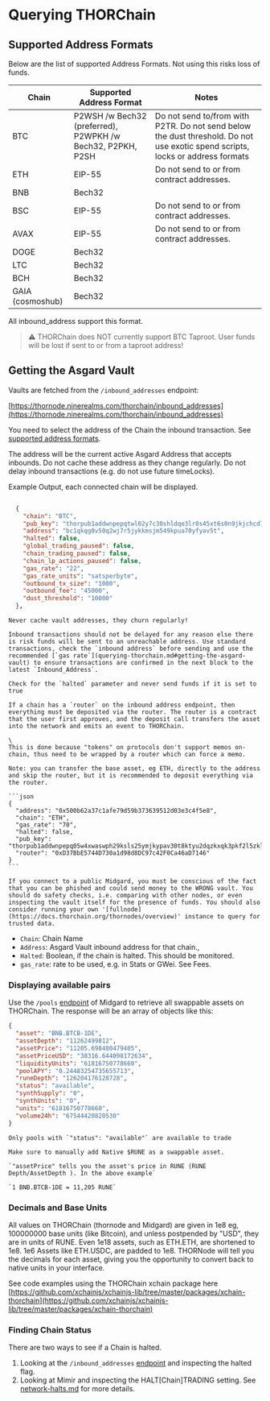 # Querying THORChain

## Supported Address Formats

Below are the list of supported Address Formats. Not using this risks loss of funds.

| Chain            | Supported Address Format                                   | Notes                                                                                                                          |
| ---------------- | ---------------------------------------------------------- | ------------------------------------------------------------------------------------------------------------------------------ |
| BTC              | P2WSH /w Bech32 (preferred), P2WPKH /w Bech32, P2PKH, P2SH | Do not send to/from with P2TR. Do not send below the dust threshold. Do not use exotic spend scripts, locks or address formats |
| ETH              | EIP-55                                                     | Do not send to or from contract addresses.                                                                                     |
| BNB              | Bech32                                                     |                                                                                                                                |
| BSC              | EIP-55                                                     | Do not send to or from contract addresses.                                                                                     |
| AVAX             | EIP-55                                                     | Do not send to or from contract addresses.                                                                                     |
| DOGE             | Bech32                                                     |                                                                                                                                |
| LTC              | Bech32                                                     |                                                                                                                                |
| BCH              | Bech32                                                     |                                                                                                                                |
| GAIA (cosmoshub) | Bech32                                                     |                                                                                                                                |

All inbound_address support this format.

> ⚠️ THORChain does NOT currently support BTC Taproot. User funds will be lost if sent to or from a taproot address!

## Getting the Asgard Vault

Vaults are fetched from the `/inbound_addresses` endpoint:

[https://thornode.ninerealms.com/thorchain/inbound_addresses](https://thornode.ninerealms.com/thorchain/inbound_addresses)

You need to select the address of the Chain the inbound transaction. See [supported address formats](./querying-thorchain.md#supported-address-formats).

The address will be the current active Asgard Address that accepts inbounds. Do not cache these address as they change regularly. Do not delay inbound transactions (e.g. do not use future timeLocks).

Example Output, each connected chain will be displayed.

```json

  {
    "chain": "BTC",
    "pub_key": "thorpub1addwnpepqtwl02y7c30shldqe3lr0s45xt6s0n9jkjchcd7zgscknmcn92vugv5v2ng",
    "address": "bc1qkqg0v50q2wj7r5jykkmsjm549kpua70yfyav5t",
    "halted": false,
    "global_trading_paused": false,
    "chain_trading_paused": false,
    "chain_lp_actions_paused": false,
    "gas_rate": "22",
    "gas_rate_units": "satsperbyte",
    "outbound_tx_size": "1000",
    "outbound_fee": "45000",
    "dust_threshold": "10000"
  },
```

```admonish danger
Never cache vault addresses, they churn regularly!
```

```admonish danger
Inbound transactions should not be delayed for any reason else there is risk funds will be sent to an unreachable address. Use standard transactions, check the `inbound address` before sending and use the recommended [`gas rate`](querying-thorchain.md#getting-the-asgard-vault) to ensure transactions are confirmed in the next block to the latest `Inbound_Address`.
```

```admonish danger
Check for the `halted` parameter and never send funds if it is set to true
```

````admonish warning
If a chain has a `router` on the inbound address endpoint, then everything must be deposited via the router. The router is a contract that the user first approves, and the deposit call transfers the asset into the network and emits an event to THORChain.

\
This is done because "tokens" on protocols don't support memos on-chain, thus need to be wrapped by a router which can force a memo.

Note: you can transfer the base asset, eg ETH, directly to the address and skip the router, but it is recommended to deposit everything via the router.

```json
{
  "address": "0x500b62a37c1afe79d59b373639512d03e3c4f5e8",
  "chain": "ETH",
  "gas_rate": "70",
  "halted": false,
  "pub_key": "thorpub1addwnpepq05w4xwaswph29ksls25ymjkypav30t8ktyu2dqzkxqk3pkf2l5zklvfzef",
  "router": "0xD37BbE5744D730a1d98d8DC97c42F0Ca46aD7146"
}
```

````

```admonish warning
If you connect to a public Midgard, you must be conscious of the fact that you can be phished and could send money to the WRONG vault. You should do safety checks, i.e. comparing with other nodes, or even inspecting the vault itself for the presence of funds. You should also consider running your own '[fullnode](https://docs.thorchain.org/thornodes/overview)' instance to query for trusted data.
```

- `Chain`: Chain Name
- `Address`: Asgard Vault inbound address for that chain.,
- `Halted`: Boolean, if the chain is halted. This should be monitored.
- `gas_rate`: rate to be used, e.g. in Stats or GWei. See Fees.

### Displaying available pairs

Use the `/pools` [endpoint](https://midgard.thorchain.info/v2/pools) of Midgard to retrieve all swappable assets on THORChain. The response will be an array of objects like this:

```json
{
  "asset": "BNB.BTCB-1DE",
  "assetDepth": "11262499812",
  "assetPrice": "11205.698400479405",
  "assetPriceUSD": "38316.644098172634",
  "liquidityUnits": "61816750778660",
  "poolAPY": "0.24483254735655713",
  "runeDepth": "126204176128728",
  "status": "available",
  "synthSupply": "0",
  "synthUnits": "0",
  "units": "61816750778660",
  "volume24h": "67544420820530"
}
```

```admonish info
Only pools with `"status": "available"` are available to trade
```

```admonish info
Make sure to manually add Native $RUNE as a swappable asset.
```

```admonish info
`"assetPrice" tells you the asset's price in RUNE (RUNE Depth/AssetDepth ). In the above example`

`1 BNB.BTCB-1DE = 11,205 RUNE`
```

### Decimals and Base Units

All values on THORChain (thornode and Midgard) are given in 1e8 eg, 100000000 base units (like Bitcoin), and unless postpended by "USD", they are in units of RUNE. Even 1e18 assets, such as ETH.ETH, are shortened to 1e8. 1e6 Assets like ETH.USDC, are padded to 1e8. THORNode will tell you the decimals for each asset, giving you the opportunity to convert back to native units in your interface.

See code examples using the THORChain xchain package here [https://github.com/xchainjs/xchainjs-lib/tree/master/packages/xchain-thorchain](https://github.com/xchainjs/xchainjs-lib/tree/master/packages/xchain-thorchain)

### Finding Chain Status

There are two ways to see if a Chain is halted.

1. Looking at the `/inbound_addresses` [endpoint](https://thornode.ninerealms.com/thorchain/inbound_addresses) and inspecting the halted flag.
2. Looking at Mimir and inspecting the HALT\[Chain]TRADING setting. See [network-halts.md](network-halts.md "mention") for more details.
